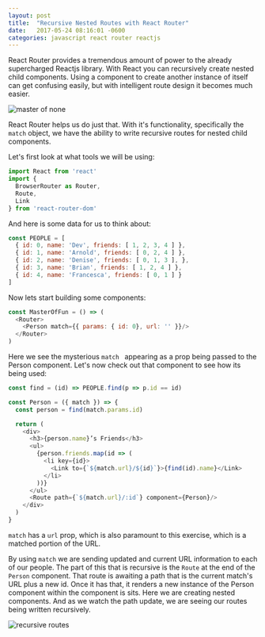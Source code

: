 ```yaml
---
layout: post
title:  "Recursive Nested Routes with React Router"
date:   2017-05-24 08:16:01 -0600
categories: javascript react router reactjs
---
```


React Router provides a tremendous amount of power to the already supercharged Reactjs library. With React you can recursively create nested child components. Using a component to create another instance of itself can get confusing easily, but with intelligent route design it becomes much easier.

![master of none](https://media.giphy.com/media/LQEJf2akHAddm/giphy.gif?response_id=59259007d2b11a0bbd9ba92b "Really")

 React Router helps us do just that. With it's functionality, specifically the ```match``` object, we have the ability to write recursive routes for nested child components.

Let's first look at what tools we will be using:
```javascript
import React from 'react'
import {
  BrowserRouter as Router,
  Route,
  Link
} from 'react-router-dom'
```
And here is some data for us to think about:
```javascript
const PEOPLE = [
  { id: 0, name: 'Dev', friends: [ 1, 2, 3, 4 ] },
  { id: 1, name: 'Arnold', friends: [ 0, 2, 4 ] },
  { id: 2, name: 'Denise', friends: [ 0, 1, 3 ], },
  { id: 3, name: 'Brian', friends: [ 1, 2, 4 ] },
  { id: 4, name: 'Francesca', friends: [ 0, 1 ] }
]
```

Now lets start building some components:
```javascript
const MasterOfFun = () => (
  <Router>
    <Person match={{ params: { id: 0}, url: '' }}/>
  </Router>
)
```

Here we see the mysterious ```match ``` appearing as a prop being passed to the Person component. Let's now check out that component to see how its being used:

```javascript
const find = (id) => PEOPLE.find(p => p.id == id)

const Person = ({ match }) => {
  const person = find(match.params.id)

  return (
    <div>
      <h3>{person.name}’s Friends</h3>
      <ul>
        {person.friends.map(id => (
          <li key={id}>
            <Link to={`${match.url}/${id}`}>{find(id).name}</Link>
          </li>
        ))}
      </ul>
      <Route path={`${match.url}/:id`} component={Person}/>
    </div>
  )
}
```


```match``` has a ```url``` prop, which is also paramount to this exercise, which is a matched portion of the URL.



By using ```match``` we are sending updated and current URL information to each of our people. The part of this that is recursive is the ```Route``` at the end of the ```Person``` component. That route is awaiting a path that is the current match's URL plus a new id. Once it has that, it renders a new instance of the Person component within the component is sits. Here we are creating nested components. And as we watch the path update, we are seeing our routes being written recursively.



![recursive routes](https://media.giphy.com/media/3oKIPA6dGYwBihfWPC/giphy.gif "Watch those routes go!")
